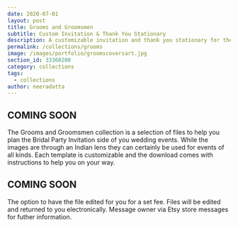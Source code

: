 ```yaml
---
date: 2020-07-01
layout: post
title: Grooms and Groomsmen
subtitle: Custom Invitation & Thank You Stationary
description: A customizable invitation and thank you stationary for the groom and groomsmen.
permalink: /collections/grooms
image: /images/portfolio/groomscoversart.jpg
section_id: 33360208
category: collections
tags:
  - collections
author: neeradatta
---
```


## COMING SOON

The Grooms and Groomsmen collection is a selection of files to help you plan the Bridal Party Invitation side of you wedding events. While the images are through an Indian lens they can certainly be used for events of all kinds. Each template is customizable and the download comes with instructions to help you on your way. 

## COMING SOON

The option to have the file edited for you for a set fee. Files will be edited and returned to you electronically. Message owner via Etsy store messages for futher information. 
